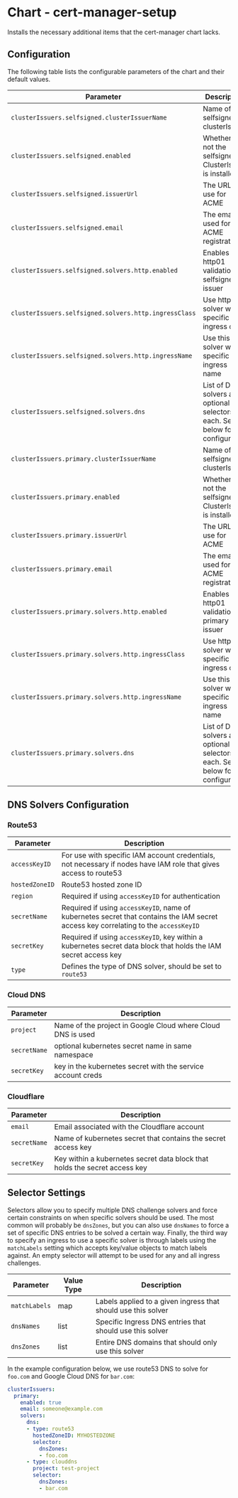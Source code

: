 # Chart - cert-manager-setup

Installs the necessary additional items that the cert-manager chart lacks.

## Configuration

The following table lists the configurable parameters of the chart and their default values.

| Parameter | Description | Default | Required |
| --------- | ----------- | ------- | -------- |
| `clusterIssuers.selfsigned.clusterIssuerName` | Name of the selfsigned clusterIssuer | `Release.Name-self-signed` | no |
| `clusterIssuers.selfsigned.enabled` | Whether or not the selfsigned ClusterIssuer is installed | `false` | yes |
| `clusterIssuers.selfsigned.issuerUrl` | The URL to use for ACME | `https://acme-staging-v02.api.letsencrypt.org/directory` | yes |
| `clusterIssuers.selfsigned.email` | The email used for ACME registration | `""` | yes |
| `clusterIssuers.selfsigned.solvers.http.enabled` | Enables http01 validation on selfsigned issuer | `false` | yes |
| `clusterIssuers.selfsigned.solvers.http.ingressClass` | Use http01 solver with a specific ingress class | `""` | no |
| `clusterIssuers.selfsigned.solvers.http.ingressName` | Use this solver with a specific ingress name | `""` | no |
| `clusterIssuers.selfsigned.solvers.dns` | List of DNS solvers and optional selectors for each. See below for configuration | `[]` | no |
| `clusterIssuers.primary.clusterIssuerName` | Name of the selfsigned clusterIssuer | `Release.Name-primary-valid` | no |
| `clusterIssuers.primary.enabled` | Whether or not the selfsigned ClusterIssuer is installed | `false` | yes |
| `clusterIssuers.primary.issuerUrl` | The URL to use for ACME | `https://acme-v02.api.letsencrypt.org/directory` | yes |
| `clusterIssuers.primary.email` | The email used for ACME registration | `someone@example.com` | yes |
| `clusterIssuers.primary.solvers.http.enabled` | Enables http01 validation on primary issuer | `false` | yes |
| `clusterIssuers.primary.solvers.http.ingressClass` | Use http01 solver with a specific ingress class | `""` | no |
| `clusterIssuers.primary.solvers.http.ingressName` | Use this solver with a specific ingress name | `""` | no |
| `clusterIssuers.primary.solvers.dns` | List of DNS solvers and optional selectors for each. See below for configuration | `[]` | no |

## DNS Solvers Configuration

### Route53

| Parameter | Description |
| --------- | --------- |
| `accessKeyID` | For use with specific IAM account credentials, not necessary if nodes have IAM role that gives access to route53|
| `hostedZoneID` | Route53 hosted zone ID |
| `region` | Required if using `accessKeyID` for authentication |
| `secretName` | Required if using `accessKeyID`, name of kubernetes secret that contains the IAM secret access key correlating to the `accessKeyID` |
| `secretKey` | Required if using `accessKeyID`, key within a kubernetes secret data block that holds the IAM secret access key |
| `type` | Defines the type of DNS solver, should be set to `route53` |

### Cloud DNS

| Parameter | Description |
| --------- | --------- |
| `project` | Name of the project in Google Cloud where Cloud DNS is used |
| `secretName` | optional kubernetes secret name in same namespace |
| `secretKey` | key in the kubernetes secret with the service account creds |

### Cloudflare

| Parameter | Description |
| --------- | --------- |
| `email` | Email associated with the Cloudflare account |
| `secretName` | Name of kubernetes secret that contains the secret access key |
| `secretKey` | Key within a kubernetes secret data block that holds the secret access key |

## Selector Settings

Selectors allow you to specify multiple DNS challenge solvers and force certain constraints on when specific solvers should be used. The most common will probably be `dnsZones`, but you can also use `dnsNames` to force a set of specific DNS entries to be solved a certain way. Finally, the third way to specify an ingress to use a specific solver is through labels using the `matchLabels` setting which accepts key/value objects to match labels against. An empty selector will attempt to be used for any and all ingress challenges.

| Parameter | Value Type | Description |
| --------- | --------- | --------- |
| `matchLabels` | map | Labels applied to a given ingress that should use this solver |
| `dnsNames` | list | Specific Ingress DNS entries that should use this solver |
| `dnsZones` | list | Entire DNS domains that should only use this solver |

In the example configuration below, we use route53 DNS to solve for `foo.com` and Google Cloud DNS for `bar.com`:

```yaml
clusterIssuers:
  primary:
    enabled: true
    email: someone@example.com
    solvers:
      dns:
      - type: route53
        hostedZoneID: MYHOSTEDZONE
        selector:
          dnsZones:
          - foo.com
      - type: clouddns
        project: test-project
        selector:
          dnsZones:
          - bar.com
```


